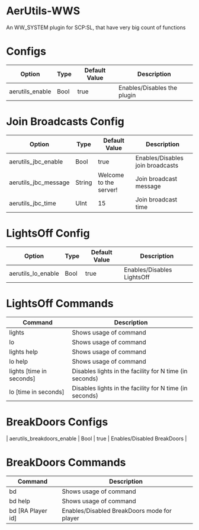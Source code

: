 # AerUtils-WWS
An WW_SYSTEM plugin for SCP:SL, that have very big count of functions

# Configs
| Option | Type | Default Value | Description |
| --- | --- | --- | --- |
| aerutils_enable | Bool | true | Enables/Disables the plugin |

# Join Broadcasts Config
| Option | Type | Default Value | Description |
| --- | --- | --- | --- |
| aerutils_jbc_enable | Bool | true | Enables/Disables join broadcasts |
| aerutils_jbc_message | String | Welcome to the server! | Join broadcast message |
| aerutils_jbc_time | UInt | 15 | Join broadcast time |

# LightsOff Config
| Option | Type | Default Value | Description |
| --- | --- | --- | --- |
| aerutils_lo_enable| Bool | true | Enables/Disables LightsOff |

# LightsOff Commands
| Command | Description |
| --- | --- |
| lights | Shows usage of command |
| lo | Shows usage of command |
| lights help | Shows usage of command |
| lo help | Shows usage of command |
| lights [time in seconds] | Disables lights in the facility for N time (in seconds) |
| lo [time in seconds] | Disables lights in the facility for N time (in seconds) |

# BreakDoors Configs
| aerutils_breakdoors_enable | Bool | true | Enables/Disabled BreakDoors |

# BreakDoors Commands
| Command | Description |
| --- | --- |
| bd | Shows usage of command |
| bd help | Shows usage of command |
| bd [RA Player id] | Enables/Disabled BreakDoors mode for player |